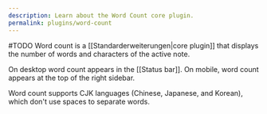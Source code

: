 ```yaml
---
description: Learn about the Word Count core plugin.
permalink: plugins/word-count
---
```

#TODO
Word count is a [[Standarderweiterungen|core plugin]] that displays the number of words and characters of the active note.

On desktop word count appears in the [[Status bar]]. On mobile, word count appears at the top of the right sidebar.

Word count supports CJK languages (Chinese, Japanese, and Korean), which don't use spaces to separate words.